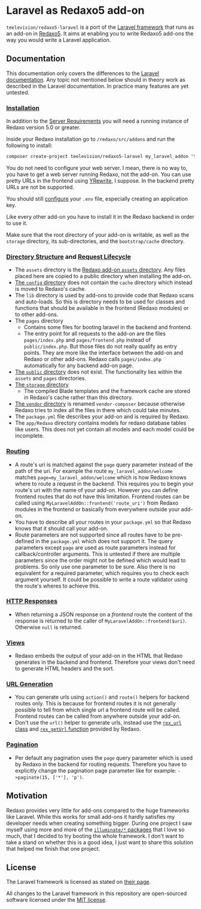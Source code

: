 # Laravel as Redaxo5 add-on

`teelevision/redaxo5-laravel` is a port of the [Laravel framework](https://github.com/laravel/laravel) that runs as an add-on in [Redaxo5](https://github.com/redaxo/redaxo). It aims at enabling you to write Redaxo5 add-ons the way you would write a Laravel application. 

## Documentation

This documentation only covers the differences to the [Laravel documentation](https://laravel.com/docs/5.6). Any topic not mentioned below should in theory work as described in the Laravel documentation. In practice many features are yet untested.

### [Installation](https://laravel.com/docs/5.6/installation)

In addition to the [Server Requirements](https://laravel.com/docs/5.6/installation#server-requirements) you will need a running instance of Redaxo version 5.0 or greater.

Inside your Redaxo installation go to `/redaxo/src/addons` and run the following to install:
```bash
composer create-project teelevision/redaxo5-laravel my_laravel_addon "5.6.*"
```

You do not need to configure your web server. I mean, there is no way to, you have to get a web server running Redaxo, not the add-on. You can use pretty URLs in the frontend using [YRewrite](https://github.com/yakamara/redaxo_yrewrite), I suppose. In the backend pretty URLs are not be supported.

You should still [configure](https://laravel.com/docs/5.6/installation#configuration) your `.env` file, especially creating an application key.

Like every other add-on you have to install it in the Redaxo backend in order to use it.

Make sure that the root directory of your add-on is writable, as well as the `storage` directory, its sub-directories, and the `bootstrap/cache` directory.

### [Directory Structure](https://laravel.com/docs/5.6/structure) and [Request Lifecycle](https://laravel.com/docs/5.6/lifecycle)

* The `assets` directory is the [Redaxo add-on `assets` directory](https://redaxo.org/doku/master/addon-assets). Any files placed here are copied to a public directory when installing the add-on.
* [The `config` directory](https://laravel.com/docs/5.6/structure#the-config-directory) does not contain the `cache` directory which instead is moved to Redaxo's cache.
* The `lib` directory is used by add-ons to provide code that Redaxo scans and auto-loads. So this is directory needs to be used for classes and functions that should be available in the frontend (Redaxo modules) or to other add-ons.
* The `pages` directory
  * Contains some files for booting laravel in the backend and frontend.
  * The entry point for all requests to the add-on are the files `pages/index.php` and `pages/frontend.php` instead of `public/index.php`. But those files do not really qualify as entry points. They are more like the interface between the add-on and Redaxo or other add-ons. Redaxo calls `pages/index.php` automatically for any backend add-on page.
* [The `public` directory](https://laravel.com/docs/5.6/structure#the-public-directory) does not exist. The functionality lies within the `assets` and `pages` directories.
* [The `storage` directory](https://laravel.com/docs/5.6/structure#the-storage-directory)
  * The compiled Blade templates and the framework cache are stored in Redaxo's cache rather than this directory.
* [The `vendor` directory](https://laravel.com/docs/5.6/structure#the-vendor-directory) is renamed `vendor-composer` because otherwise Redaxo tries to index all the files in there which could take minutes.
* The `package.yml` file describes your add-on and is required by Redaxo.
* The `app/Redaxo` directory contains models for redaxo database tables like users. This does not yet contain all models and each model could be incomplete.

### [Routing](https://laravel.com/docs/5.6/routing)

* A route's uri is matched against the `page` query parameter instead of the path of the uri. For example the route `my_laravel_addon/welcome` matches `page=my_laravel_addon/welcome` which is how Redaxo knows where to route a request in the backend. This requires you to begin your route's uri with the name of your add-on. However you can define frontend routes that do not have this limitation. Frontend routes can be called using `MyLaravelAddOn::frontend('route_uri')` from Redaxo modules in the frontend or basically from everywhere outside your add-on.
* You have to describe all your routes in your `package.yml` so that Redaxo knows that it should call your add-on.
* Route parameters are not supported since all routes have to be pre-defined in the `package.yml` which does not support it. The query parameters except `page` are used as route parameters instead for callback/controller arguments. This is untested if there are multiple parameters since the order might not be defined which would lead to problems. So only use one parameter to be sure. Also there is no equivalent for a required parameter, which requires you to check each argument yourself. It could be possible to write a route validator using the route's wheres to achieve this.

### [HTTP Responses](https://laravel.com/docs/5.6/responses)

* When returning a JSON response on a *frontend* route the content of the response is returned to the caller of `MyLaravelAddOn::frontend($uri)`. Otherwise `null` is returned.

### [Views](https://laravel.com/docs/5.6/views)

* Redaxo embeds the output of your add-on in the HTML that Redaxo generates in the backend and frontend. Therefore your views don't need to generate HTML headers and the sort.

### [URL Generation](https://laravel.com/docs/5.6/urls)

* You can generate urls using `action()` and `route()` helpers for backend routes only. This is because for frontend routes it is not generally possible to tell from which single url a frontend route will be called. Frontend routes can be called from anywhere outside your add-on.
* Don't use the `url()` helper to generate urls, instead use the [`rex_url` class](https://redaxo.org/doku/master/pfade) and [`rex_getUrl` function](https://redaxo.org/doku/master/service-urls) provided by Redaxo.

### [Pagination](https://laravel.com/docs/5.6/pagination)

* Per default any pagination uses the `page` query parameter which is used by Redaxo in the backend for routing requests. Therefore you have to explicitly change the pagination page parameter like for example: `->paginate(15, ['*'], 'p')`.

## Motivation

Redaxo provides very little for add-ons compared to the huge frameworks like Laravel. While this works for small add-ons it hardly satisfies my developer needs when creating something bigger. During one project I saw myself using more and more of the [`illuminate/*` packages](https://github.com/illuminate) that I love so much, that I decided to try booting the whole framework. I don't want to take a stand on whether this is a good idea, I just want to share this solution that helped me finish that one project.

## License

The Laravel framework is licensed as stated on [their page](https://github.com/laravel/laravel).

All changes to the Laravel framework in this repository are open-sourced software licensed under the [MIT license](https://opensource.org/licenses/MIT).
